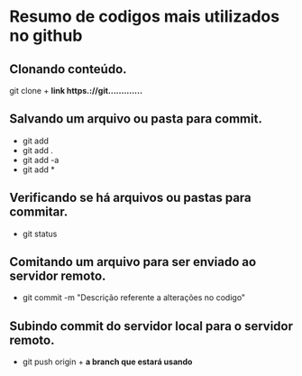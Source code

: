 
# Resumo de codigos mais utilizados no github   


## Clonando conteúdo.

git clone + **link https.://git.............**


## Salvando um arquivo ou pasta para commit.

- git add
- git add .
- git add -a
- git add *


## Verificando se há arquivos ou pastas para commitar.

- git status


## Comitando um arquivo para ser enviado ao servidor remoto.

- git commit -m "Descrição referente a alterações no codigo"


## Subindo commit do servidor local para o servidor remoto.

- git push origin + **a branch que estará usando**



